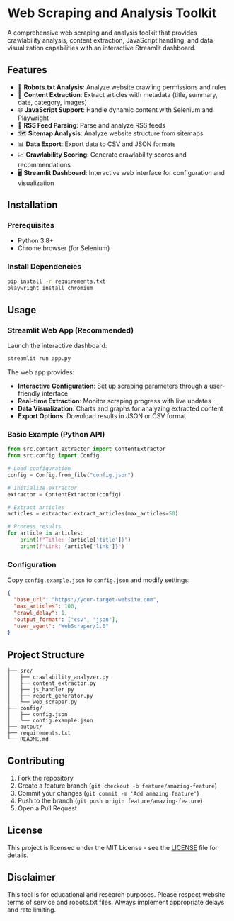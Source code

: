 # Web Scraping and Analysis Toolkit

A comprehensive web scraping and analysis toolkit that provides crawlability analysis, content extraction, JavaScript handling, and data visualization capabilities with an interactive Streamlit dashboard.

## Features

- 🤖 **Robots.txt Analysis**: Analyze website crawling permissions and rules
- 📰 **Content Extraction**: Extract articles with metadata (title, summary, date, category, images)
- 🌐 **JavaScript Support**: Handle dynamic content with Selenium and Playwright
- 📡 **RSS Feed Parsing**: Parse and analyze RSS feeds
- 🗺️ **Sitemap Analysis**: Analyze website structure from sitemaps
- 📊 **Data Export**: Export data to CSV and JSON formats
- 📈 **Crawlability Scoring**: Generate crawlability scores and recommendations
- 🖥️ **Streamlit Dashboard**: Interactive web interface for configuration and visualization

## Installation

### Prerequisites
- Python 3.8+
- Chrome browser (for Selenium)

### Install Dependencies
```bash
pip install -r requirements.txt
playwright install chromium
```

## Usage

### Streamlit Web App (Recommended)
Launch the interactive dashboard:
```bash
streamlit run app.py
```

The web app provides:
- **Interactive Configuration**: Set up scraping parameters through a user-friendly interface
- **Real-time Extraction**: Monitor scraping progress with live updates
- **Data Visualization**: Charts and graphs for analyzing extracted content
- **Export Options**: Download results in JSON or CSV format

### Basic Example (Python API)
```python
from src.content_extractor import ContentExtractor
from src.config import Config

# Load configuration
config = Config.from_file("config.json")

# Initialize extractor
extractor = ContentExtractor(config)

# Extract articles
articles = extractor.extract_articles(max_articles=50)

# Process results
for article in articles:
    print(f"Title: {article['title']}")
    print(f"Link: {article['link']}")
```

### Configuration
Copy `config.example.json` to `config.json` and modify settings:
```json
{
  "base_url": "https://your-target-website.com",
  "max_articles": 100,
  "crawl_delay": 1,
  "output_format": ["csv", "json"],
  "user_agent": "WebScraper/1.0"
}
```

## Project Structure
```
├── src/
│   ├── crawlability_analyzer.py
│   ├── content_extractor.py
│   ├── js_handler.py
│   ├── report_generator.py
│   └── web_scraper.py
├── config/
│   ├── config.json
│   └── config.example.json
├── output/
├── requirements.txt
└── README.md
```

## Contributing

1. Fork the repository
2. Create a feature branch (`git checkout -b feature/amazing-feature`)
3. Commit your changes (`git commit -m 'Add amazing feature'`)
4. Push to the branch (`git push origin feature/amazing-feature`)
5. Open a Pull Request

## License

This project is licensed under the MIT License - see the [LICENSE](LICENSE) file for details.

## Disclaimer

This tool is for educational and research purposes. Please respect website terms of service and robots.txt files. Always implement appropriate delays and rate limiting.
